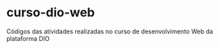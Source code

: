 # curso-dio-web
Códigos das atividades realizadas no curso de desenvolvimento Web da plataforma DIO
